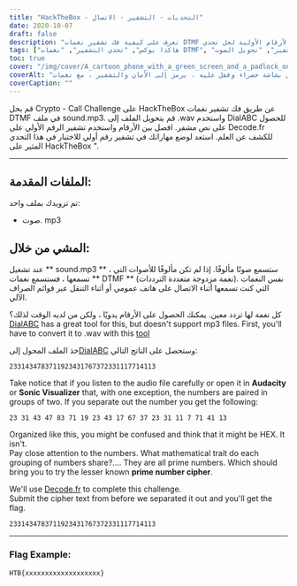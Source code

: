 ```yaml
---
title: "HackTheBox - التحديات - التشفير - الاتصال"
date: 2020-10-07
draft: false
description: "تعرف على كيفية فك تشفير نغمات DTMF باستخدام تشفير الأرقام الأولية لحل تحدي Crypto - Call على HackTheBox."
tags: ["هاكذا بوكس", "تحدي التشفير", "نغمات DTMF", "عدد الشفرات الأولية", "فك التشفير", "حل الألغاز", "التشفير", "تحويل الصوت", "DialABC", "فك الشفرة", "WAV", "MP3", "تكرار", "السمة الرياضية", "علَم", "الجرأة", "متخيل سونيك", "أعداد", "قوائم الصراف الآلي", "الهاتف المدفوع"]
toc: true
cover: "/img/cover/A_cartoon_phone_with_a_green_screen_and_a_padlock_on_it.png"
coverAlt: "هاتف كرتوني بشاشة خضراء وقفل عليه ، يرمز إلى الأمان والتشفير ، مع نغمات DTMF موضحة في الخلفية"
coverCaption: ""
---
```


قم بحل Crypto - Call Challenge على HackTheBox عن طريق فك تشفير نغمات DTMF في ملف sound.mp3. قم بتحويل الملف إلى .wav واستخدم DialABC للحصول على نص مشفر. افصل بين الأرقام واستخدم تشفير الرقم الأولي على Decode.fr للكشف عن العلم. استعد لوضع مهاراتك في تشفير رقم أولي للاختبار في هذا التحدي المثير على HackTheBox ".

______

## الملفات المقدمة:

تم تزويدك بملف واحد:
- صوت. mp3

## المشي من خلال:

عند تشغيل ** sound.mp3 ** ، ستسمع صوتًا مألوفًا. إذا لم تكن مألوفًا للأصوات التي تسمعها ، فستسمع نغمات ** DTMF ** (نغمة مزدوجة متعددة الترددات). نفس النغمات التي كنت تسمعها أثناء الاتصال على هاتف عمومي أو أثناء التنقل عبر قوائم الصراف الآلي.

كل نغمة لها تردد معين. يمكنك الحصول على الأرقام يدويًا ، ولكن من لديه الوقت لذلك؟[DialABC](http://www.dialabc.com/sound/detect/index.html) has a great tool for this, but doesn't support mp3 files. First, you'll have to convert it to .wav with this [tool](https://online-audio-converter.com/)

خذ الملف المحول إلى[DialABC](http://www.dialabc.com/sound/detect/index.html) وستحصل على الناتج التالي:
```
2331434783711923431767372331117714113
```
 
Take notice that if you listen to the audio file carefully or open it in **Audacity** or **Sonic Visualizer** that, with one exception, the numbers are paired in groups of two.
If you separate out the number you get the following:
```
23 31 43 47 83 71 19 23 43 17 67 37 23 31 11 7 71 41 13
```

Organized like this, you might be confused and think that it might be HEX. It isn't.  
Pay close attention to the numbers. What mathematical trait do each grouping of numbers share?....
They are all prime numbers. Which should bring you to try the lesser known **prime number cipher**.

We'll use [Decode.fr](https://www.dcode.fr/prime-numbers-cipher) to complete this challenge.   
Submit the cipher text from before we separated it out and you'll get the flag.
```
2331434783711923431767372331117714113
```

______

### Flag Example:
```
HTB{xxxxxxxxxxxxxxxxxxx}
```